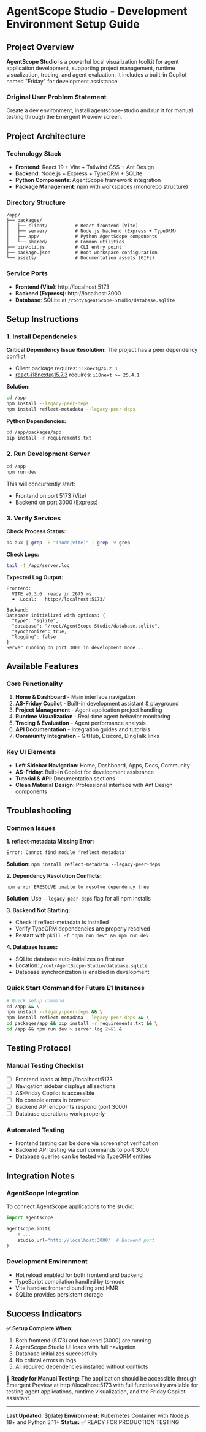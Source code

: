 # AgentScope Studio - Development Environment Setup Guide

## Project Overview
**AgentScope Studio** is a powerful local visualization toolkit for agent application development, supporting project management, runtime visualization, tracing, and agent evaluation. It includes a built-in Copilot named "Friday" for development assistance.

### Original User Problem Statement
Create a dev environment, install agentscope-studio and run it for manual testing through the Emergent Preview screen.

## Project Architecture

### Technology Stack
- **Frontend**: React 19 + Vite + Tailwind CSS + Ant Design
- **Backend**: Node.js + Express + TypeORM + SQLite  
- **Python Components**: AgentScope framework integration
- **Package Management**: npm with workspaces (monorepo structure)

### Directory Structure
```
/app/
├── packages/
│   ├── client/          # React frontend (Vite)
│   ├── server/          # Node.js backend (Express + TypeORM)
│   ├── app/             # Python AgentScope components
│   └── shared/          # Common utilities
├── bin/cli.js           # CLI entry point
├── package.json         # Root workspace configuration
└── assets/              # Documentation assets (GIFs)
```

### Service Ports
- **Frontend (Vite)**: http://localhost:5173
- **Backend (Express)**: http://localhost:3000  
- **Database**: SQLite at `/root/AgentScope-Studio/database.sqlite`

## Setup Instructions

### 1. Install Dependencies

**Critical Dependency Issue Resolution:**
The project has a peer dependency conflict:
- Client package requires: `i18next@24.2.3`
- react-i18next@15.7.3 requires: `i18next >= 25.4.1`

**Solution:**
```bash
cd /app
npm install --legacy-peer-deps
npm install reflect-metadata --legacy-peer-deps
```

**Python Dependencies:**
```bash
cd /app/packages/app
pip install -r requirements.txt
```

### 2. Run Development Server

```bash
cd /app
npm run dev
```

This will concurrently start:
- Frontend on port 5173 (Vite)
- Backend on port 3000 (Express)

### 3. Verify Services

**Check Process Status:**
```bash
ps aux | grep -E "(node|vite)" | grep -v grep
```

**Check Logs:**
```bash
tail -f /app/server.log
```

**Expected Log Output:**
```
Frontend:
  VITE v6.3.6  ready in 2675 ms
  ➜  Local:   http://localhost:5173/

Backend:
Database initialized with options: {
  "type": "sqlite",
  "database": "/root/AgentScope-Studio/database.sqlite",
  "synchronize": true,
  "logging": false
}
Server running on port 3000 in development mode ...
```

## Available Features

### Core Functionality
1. **Home & Dashboard** - Main interface navigation
2. **AS-Friday Copilot** - Built-in development assistant & playground  
3. **Project Management** - Agent application project handling
4. **Runtime Visualization** - Real-time agent behavior monitoring
5. **Tracing & Evaluation** - Agent performance analysis
6. **API Documentation** - Integration guides and tutorials
7. **Community Integration** - GitHub, Discord, DingTalk links

### Key UI Elements
- **Left Sidebar Navigation**: Home, Dashboard, Apps, Docs, Community
- **AS-Friday**: Built-in Copilot for development assistance
- **Tutorial & API**: Documentation sections
- **Clean Material Design**: Professional interface with Ant Design components

## Troubleshooting

### Common Issues

**1. reflect-metadata Missing Error:**
```
Error: Cannot find module 'reflect-metadata'
```
**Solution:** `npm install reflect-metadata --legacy-peer-deps`

**2. Dependency Resolution Conflicts:**
```
npm error ERESOLVE unable to resolve dependency tree
```
**Solution:** Use `--legacy-peer-deps` flag for all npm installs

**3. Backend Not Starting:**
- Check if reflect-metadata is installed
- Verify TypeORM dependencies are properly resolved
- Restart with `pkill -f "npm run dev" && npm run dev`

**4. Database Issues:**
- SQLite database auto-initializes on first run
- Location: `/root/AgentScope-Studio/database.sqlite`
- Database synchronization is enabled in development

### Quick Start Command for Future E1 Instances
```bash
# Quick setup command
cd /app && \
npm install --legacy-peer-deps && \
npm install reflect-metadata --legacy-peer-deps && \
cd packages/app && pip install -r requirements.txt && \
cd /app && npm run dev > server.log 2>&1 &
```

## Testing Protocol

### Manual Testing Checklist
- [ ] Frontend loads at http://localhost:5173
- [ ] Navigation sidebar displays all sections
- [ ] AS-Friday Copilot is accessible
- [ ] No console errors in browser
- [ ] Backend API endpoints respond (port 3000)
- [ ] Database operations work properly

### Automated Testing
- Frontend testing can be done via screenshot verification
- Backend API testing via curl commands to port 3000
- Database queries can be tested via TypeORM entities

## Integration Notes

### AgentScope Integration
To connect AgentScope applications to the studio:

```python
import agentscope

agentscope.init(
    # ...
    studio_url="http://localhost:3000"  # Backend port
)
```

### Development Environment
- Hot reload enabled for both frontend and backend
- TypeScript compilation handled by ts-node
- Vite handles frontend bundling and HMR
- SQLite provides persistent storage

## Success Indicators

**✅ Setup Complete When:**
1. Both frontend (5173) and backend (3000) are running
2. AgentScope Studio UI loads with full navigation
3. Database initializes successfully
4. No critical errors in logs
5. All required dependencies installed without conflicts

**🎯 Ready for Manual Testing:**
The application should be accessible through Emergent Preview at http://localhost:5173 with full functionality available for testing agent applications, runtime visualization, and the Friday Copilot assistant.

---
**Last Updated:** $(date)
**Environment:** Kubernetes Container with Node.js 18+ and Python 3.11+
**Status:** ✅ READY FOR PRODUCTION TESTING